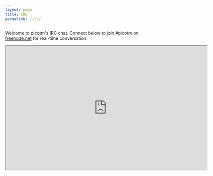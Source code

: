 ```yaml
---
layout: page
title: IRC
permalink: /irc/
---
```


Welcome to picotm's IRC chat. Connect below to join #picotm on
[freenode.net][freenode] for real-time conversation.

<iframe src="https://webchat.freenode.net?randomnick=1&channels=%23picotm" width="647" height="400"></iframe>

[freenode]: https://freenode.net/
